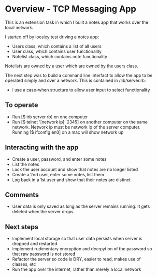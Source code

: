 # Overview - TCP Messaging App

This is an extension task in which I built a notes app that works over the local network.

I started off by loosley test driving a notes app:
- Users class, which contains a list of all users
- User class, which contains user functionality
- Notelist class, which contains note functionality

Notelists are owned by a user which are owned by the users class.

The next step was to build a command line interfact to allow the app to be operated simply and over a network. This is contained in /lib/server.rb:
- I use a case-when structure to allow user input to select functionality

## To operate

- Run [$ irb server.rb] on one computer
- Run [$ telnet '[network ip]' 2345] on another computer on the same network. Network ip must be network ip of the server computer. Running [$ ifconfig en0] on a mac will show network up

## Interacting with the app
 
 - Create a user, password, and enter some notes
 - List the notes
 - Lock the user account and show that notes are no longer listed
 - Create a 2nd user, enter some notes, list them
 - Log back in a 1st user and show that their notes are distinct

 ## Comments

 - User data is only saved as long as the server remains running. It gets deleted when the server drops

 ## Next steps

 - Implement local storage so that user data persists when server is dropped and restarted
 - Implement rudimentary encryption and decrpytion of the password so that raw password is not stored
 - Refactor the server so code is DRY, easier to read, makes use of classes, etc
 - Run the app over the internet, rather than merely a local network

